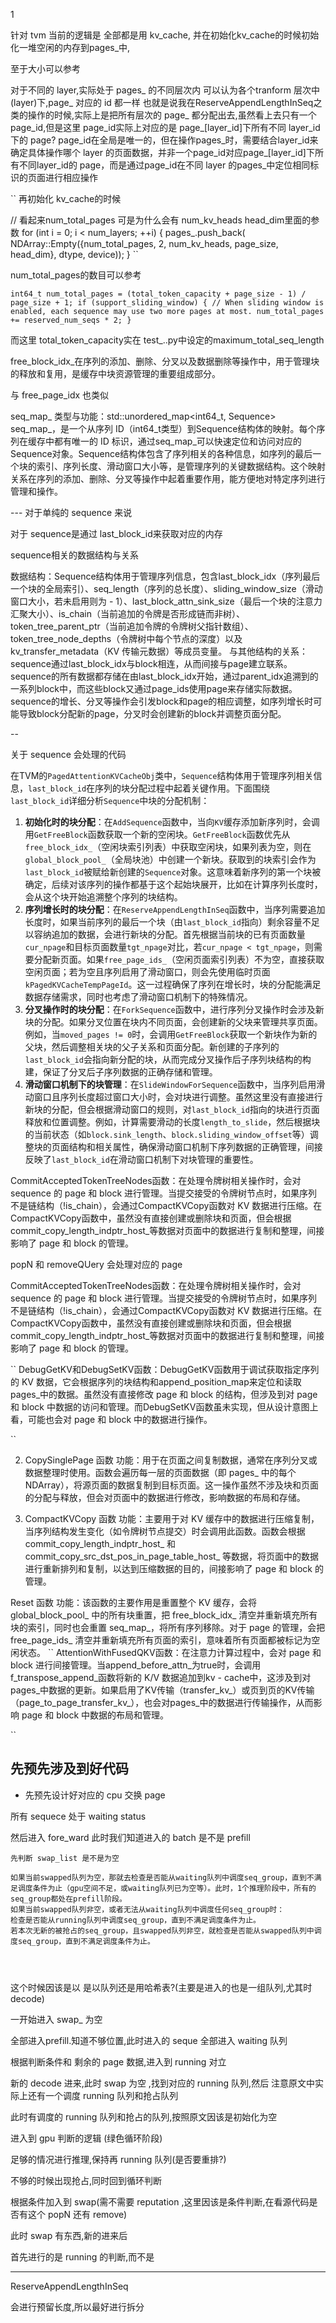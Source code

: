 1

针对 tvm 当前的逻辑是
全部都是用 kv_cache, 并在初始化kv_cache的时候初始化一堆空闲的内存到pages_中,

至于大小可以参考

对于不同的 layer,实际处于 pages_ 的不同层次内
可以认为各个tranform 层次中 (layer)下,page_ 对应的 id 都一样
也就是说我在ReserveAppendLengthInSeq之类的操作的时候,实际上是把所有层次的 page_ 都分配出去,虽然看上去只有一个 page_id,但是这里 page_id实际上对应的是 page_[layer_id]下所有不同 layer_id下的 page?
page_id在全局是唯一的，但在操作pages_时，需要结合layer_id来确定具体操作哪个 layer 的页面数据，并非一个page_id对应page_[layer_id]下所有不同layer_id的 page，而是通过page_id在不同 layer 的pages_中定位相同标识的页面进行相应操作

``
再初始化 kv_cache的时候



// 看起来num_total_pages 可是为什么会有 num_kv_heads head_dim里面的参数
      for (int i = 0; i < num_layers; ++i) {
        pages_.push_back(
            NDArray::Empty({num_total_pages, 2, num_kv_heads, page_size, head_dim}, dtype, device));
      }
``

num_total_pages的数目可以参考


``
int64_t num_total_pages = (total_token_capacity + page_size - 1) / page_size + 1;
if (support_sliding_window) {
    // When sliding window is enabled, each sequence may use two more pages at most.
    num_total_pages += reserved_num_seqs * 2;
}
``

而这里 total_token_capacity实在 test_..py中设定的maximum_total_seq_length


free_block_idx_在序列的添加、删除、分叉以及数据删除等操作中，用于管理块的释放和复用，是缓存中块资源管理的重要组成部分。

与 free_page_idx 也类似


seq_map_
类型与功能：std::unordered_map<int64_t, Sequence> seq_map_，是一个从序列 ID（int64_t类型）到Sequence结构体的映射。每个序列在缓存中都有唯一的 ID 标识，通过seq_map_可以快速定位和访问对应的Sequence对象。Sequence结构体包含了序列相关的各种信息，如序列的最后一个块的索引、序列长度、滑动窗口大小等，是管理序列的关键数据结构。这个映射关系在序列的添加、删除、分叉等操作中起着重要作用，能方便地对特定序列进行管理和操作。


--- 对于单纯的 sequence 来说

对于 sequence是通过 last_block_id来获取对应的内存

sequence相关的数据结构与关系


数据结构：Sequence结构体用于管理序列信息，包含last_block_idx（序列最后一个块的全局索引）、seq_length（序列的总长度）、sliding_window_size（滑动窗口大小，若未启用则为 - 1）、last_block_attn_sink_size（最后一个块的注意力汇聚大小）、is_chain（当前追加的令牌是否形成链而非树）、token_tree_parent_ptr（当前追加令牌的令牌树父指针数组）、token_tree_node_depths（令牌树中每个节点的深度）以及kv_transfer_metadata（KV 传输元数据）等成员变量。
与其他结构的关系：sequence通过last_block_idx与block相连，从而间接与page建立联系。sequence的所有数据都存储在由last_block_idx开始，通过parent_idx追溯到的一系列block中，而这些block又通过page_ids使用page来存储实际数据。sequence的增长、分叉等操作会引发block和page的相应调整，如序列增长时可能导致block分配新的page，分叉时会创建新的block并调整页面分配。

--

关于 sequence 会处理的代码

在TVM的`PagedAttentionKVCacheObj`类中，`Sequence`结构体用于管理序列相关信息，`last_block_id`在序列的块分配过程中起着关键作用。下面围绕`last_block_id`详细分析`Sequence`中块的分配机制：
1. **初始化时的块分配**：在`AddSequence`函数中，当向`KV`缓存添加新序列时，会调用`GetFreeBlock`函数获取一个新的空闲块。`GetFreeBlock`函数优先从`free_block_idx_`（空闲块索引列表）中获取空闲块，如果列表为空，则在`global_block_pool_`（全局块池）中创建一个新块。获取到的块索引会作为`last_block_id`被赋给新创建的`Sequence`对象。这意味着新序列的第一个块被确定，后续对该序列的操作都基于这个起始块展开，比如在计算序列长度时，会从这个块开始追溯整个序列的块结构。
2. **序列增长时的块分配**：在`ReserveAppendLengthInSeq`函数中，当序列需要追加长度时，如果当前序列的最后一个块（由`last_block_id`指向）剩余容量不足以容纳追加的数据，会进行新块的分配。首先根据当前块的已有页面数量`cur_npage`和目标页面数量`tgt_npage`对比，若`cur_npage < tgt_npage`，则需要分配新页面。如果`free_page_ids_`（空闲页面索引列表）不为空，直接获取空闲页面；若为空且序列启用了滑动窗口，则会先使用临时页面`kPagedKVCacheTempPageId`。这一过程确保了序列在增长时，块的分配能满足数据存储需求，同时也考虑了滑动窗口机制下的特殊情况。
3. **分叉操作时的块分配**：在`ForkSequence`函数中，进行序列分叉操作时会涉及新块的分配。如果分叉位置在块内不同页面，会创建新的父块来管理共享页面。例如，当`moved_pages != 0`时，会调用`GetFreeBlock`获取一个新块作为新的父块，然后调整相关块的父子关系和页面分配。新创建的子序列的`last_block_id`会指向新分配的块，从而完成分叉操作后子序列块结构的构建，保证了分叉后子序列数据的正确存储和管理。
4. **滑动窗口机制下的块管理**：在`SlideWindowForSequence`函数中，当序列启用滑动窗口且序列长度超过窗口大小时，会对块进行调整。虽然这里没有直接进行新块的分配，但会根据滑动窗口的规则，对`last_block_id`指向的块进行页面释放和位置调整。例如，计算需要滑动的长度`length_to_slide`，然后根据块的当前状态（如`block.sink_length`、`block.sliding_window_offset`等）调整块的页面结构和相关属性，确保滑动窗口机制下序列数据的正确管理，间接反映了`last_block_id`在滑动窗口机制下对块管理的重要性。 

CommitAcceptedTokenTreeNodes函数：在处理令牌树相关操作时，会对 sequence 的 page 和 block 进行管理。当提交接受的令牌树节点时，如果序列不是链结构（!is_chain），会通过CompactKVCopy函数对 KV 数据进行压缩。在CompactKVCopy函数中，虽然没有直接创建或删除块和页面，但会根据commit_copy_length_indptr_host_等数据对页面中的数据进行复制和整理，间接影响了 page 和 block 的管理。

popN 和 removeQUery 会处理对应的 page


CommitAcceptedTokenTreeNodes函数：在处理令牌树相关操作时，会对 sequence 的 page 和 block 进行管理。当提交接受的令牌树节点时，如果序列不是链结构（!is_chain），会通过CompactKVCopy函数对 KV 数据进行压缩。在CompactKVCopy函数中，虽然没有直接创建或删除块和页面，但会根据commit_copy_length_indptr_host_等数据对页面中的数据进行复制和整理，间接影响了 page 和 block 的管理。

``
DebugGetKV和DebugSetKV函数：DebugGetKV函数用于调试获取指定序列的 KV 数据，它会根据序列的块结构和append_position_map来定位和读取pages_中的数据。虽然没有直接修改 page 和 block 的结构，但涉及到对 page 和 block 中数据的访问和管理。而DebugSetKV函数虽未实现，但从设计意图上看，可能也会对 page 和 block 中的数据进行操作。

``

2. CopySinglePage 函数
功能：用于在页面之间复制数据，通常在序列分叉或数据整理时使用。函数会遍历每一层的页面数据（即 pages_ 中的每个 NDArray），将源页面的数据复制到目标页面。这一操作虽然不涉及块和页面的分配与释放，但会对页面中的数据进行修改，影响数据的布局和存储。

3. CompactKVCopy 函数
功能：主要用于对 KV 缓存中的数据进行压缩复制，当序列结构发生变化（如令牌树节点提交）时会调用此函数。函数会根据 commit_copy_length_indptr_host_ 和 commit_copy_src_dst_pos_in_page_table_host_ 等数据，将页面中的数据进行重新排列和复制，以达到压缩数据的目的，间接影响了 page 和 block 的管理。

Reset 函数
功能：该函数的主要作用是重置整个 KV 缓存，会将 global_block_pool_ 中的所有块重置，把 free_block_idx_ 清空并重新填充所有块的索引，同时也会重置 seq_map_，将所有序列移除。对于 page 的管理，会把 free_page_ids_ 清空并重新填充所有页面的索引，意味着所有页面都被标记为空闲状态。
``
AttentionWithFusedQKV函数：在注意力计算过程中，会对 page 和 block 进行间接管理。当append_before_attn_为true时，会调用f_transpose_append_函数将新的 K/V 数据追加到kv - cache中，这涉及到对pages_中数据的更新。如果启用了KV传输（transfer_kv_）或页到页的KV传输（page_to_page_transfer_kv_），也会对pages_中的数据进行传输操作，从而影响 page 和 block 中数据的布局和管理。


``



## 先预先涉及到好代码 

- 先预先设计好对应的 cpu 交换 page

所有 sequece 处于 waiting status 

然后进入 fore_ward 此时我们知道进入的 batch 是不是 prefill

```
先判断 swap_list 是不是为空

如果当前swapped队列为空，那就去检查是否能从waiting队列中调度seq_group，直到不满足调度条件为止（gpu空间不足，或waiting队列已为空等）。此时，1个推理阶段中，所有的seq_group都处在prefill阶段。
如果当前swapped队列非空，或者无法从waiting队列中调度任何seq_group时：
检查是否能从running队列中调度seq_group，直到不满足调度条件为止。
若本次无新的被抢占的seq_group，且swapped队列非空，就检查是否能从swapped队列中调度seq_group，直到不满足调度条件为止。




```

这个时候因该是以 是以队列还是用哈希表?(主要是进入的也是一组队列,尤其时 decode)

一开始进入 swap_ 为空

全部进入prefill.知道不够位置,此时进入的 seque 全部进入 waiting 队列


根据判断条件和 剩余的 page 数据,进入到 running 对立

新的 decode 进来,此时 swap 为空 ,找到对应的 running 队列,然后  注意原文中实际上还有一个调度 running 队列和抢占队列

此时有调度的 running 队列和抢占的队列,按照原文因该是初始化为空

进入到 gpu 判断的逻辑 (绿色循环阶段)

足够的情况进行推理,保持再 running 队列(是否要重排?)

不够的时候出现抢占,同时回到循环判断

 根据条件加入到 swap(需不需要 reputation ,这里因该是条件判断,在看源代码是否有这个 popN 还有 remove)

此时 swap 有东西,新的进来后 

首先进行的是 running 的判断,而不是



---

ReserveAppendLengthInSeq

会进行预留长度,所以最好进行拆分